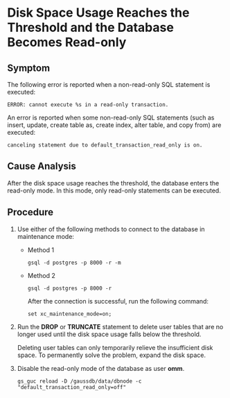 # Disk Space Usage Reaches the Threshold and the Database Becomes Read-only<a name="EN-US_TOPIC_0291615095"></a>

## Symptom<a name="section19815185425919"></a>

The following error is reported when a non-read-only SQL statement is executed:

```
ERROR: cannot execute %s in a read-only transaction.
```

An error is reported when some non-read-only SQL statements \(such as insert, update, create table as, create index, alter table, and copy from\) are executed:

```
canceling statement due to default_transaction_read_only is on.
```

## Cause Analysis<a name="section192473272047"></a>

After the disk space usage reaches the threshold, the database enters the read-only mode. In this mode, only read-only statements can be executed.

## Procedure<a name="section17713758135913"></a>

1.  Use either of the following methods to connect to the database in maintenance mode:
    -   Method 1

        ```
        gsql -d postgres -p 8000 -r -m
        ```

    -   Method 2

        ```
        gsql -d postgres -p 8000 -r
        ```

        After the connection is successful, run the following command:

        ```
        set xc_maintenance_mode=on;
        ```

2.  Run the  **DROP**  or  **TRUNCATE**  statement to delete user tables that are no longer used until the disk space usage falls below the threshold.

    Deleting user tables can only temporarily relieve the insufficient disk space. To permanently solve the problem, expand the disk space.

3.  Disable the read-only mode of the database as user  **omm**.

    ```
    gs_guc reload -D /gaussdb/data/dbnode -c "default_transaction_read_only=off"
    ```



